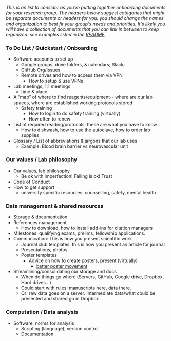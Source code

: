 
*This is an list to consider as you're putting together onboarding documents for your research group. The headers below suggest categories that might be separate documents or headers for you: you should change the names and organization to best fit your group's needs and priorities. It's likely you will have a collection of documents that you can link in between to keep organized: see examples listed in the [README](https://github.com/openscapes/how_we_work#how-we-work).*

### To Do List / Quickstart / Onboarding

- Software accounts to set up
  - Google groups, drive folders, & calendars; Slack; 
  - GitHub Org/Issues
  - Remote drives and how to access them via VPN
    - How to setup & use VPNs
- Lab meetings, 1:1 meetings
  - time & place
- A “map” of where to find reagents/equipment-- where are our lab spaces, where are established working protocols stored
  - Safety training
    - How to login to do safety training (virtually)
    - How often to renew
- List of required reading/protocols: these are what you have to know
  - How to dishwash, how to use the autoclave, how to order lab supplies
- Glossary / List of abbreviations & jargons that our lab uses
  - Example: Blood brain barrier vs neurovascular unit 
     
### Our values / Lab philosophy

- Our values, lab philosophy
  - Be ok with imperfection! Failing is ok! Trust
- Code of Conduct
- How to get support
  - university specific resources: counselling, safety, mental health

### Data management & shared resources

- Storage & documentation
- References management
  - How to download, how to install add-ins for citation managers   
- Milestones: qualifying exams, prelims, fellowship applications.
- Communication: This is how you present scientific work
  - Journal club templates: this is how you present an article for journal 
  - Presentations, photos
  - Poster templates
    - Advice on how to create posters, present (virtually)
        - [better poster movement](https://www.insidehighered.com/news/2019/06/24/theres-movement-better-scientific-posters-are-they-really-better) 
- Streamlining/consolidating our storage and docs
  - When do things go where (Servers, GitHub, Google drive, Dropbox, Hard drives...)
  - Could start with rules: manuscripts here, data there.
  - Or: raw data goes on a server. Intermediate data/what could be presented and shared go in Dropbox

### Computation / Data analysis

- Software, norms for analysis
  - Scripting (language), version control
  - Documentation
    
